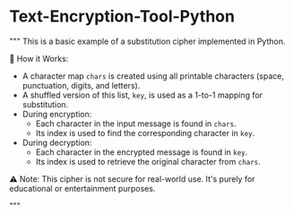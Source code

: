 # Text-Encryption-Tool-Python

"""
This is a basic example of a substitution cipher implemented in Python.

🔐 How it Works:
- A character map `chars` is created using all printable characters (space, punctuation, digits, and letters).
- A shuffled version of this list, `key`, is used as a 1-to-1 mapping for substitution.
- During encryption:
    - Each character in the input message is found in `chars`.
    - Its index is used to find the corresponding character in `key`.
- During decryption:
    - Each character in the encrypted message is found in `key`.
    - Its index is used to retrieve the original character from `chars`.

⚠️ Note:
This cipher is not secure for real-world use. It's purely for educational or entertainment purposes.

"""
